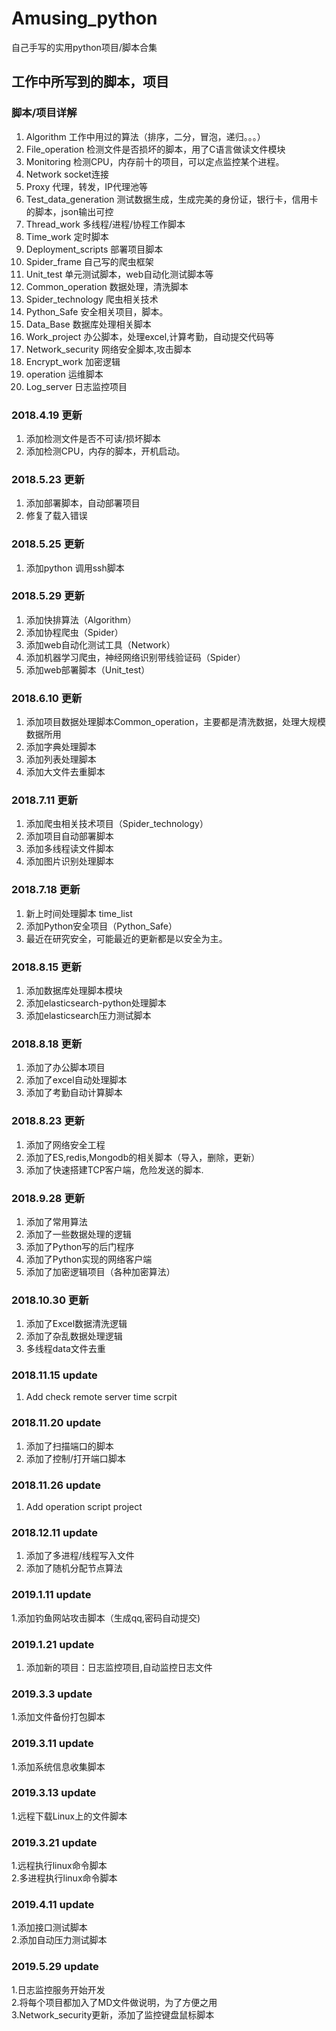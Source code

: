 # Amusing_python
自己手写的实用python项目/脚本合集
## 工作中所写到的脚本，项目

### 脚本/项目详解
1. Algorithm 工作中用过的算法（排序，二分，冒泡，递归。。。）
2. File_operation 检测文件是否损坏的脚本，用了C语言做读文件模块
3. Monitoring 检测CPU，内存前十的项目，可以定点监控某个进程。
4. Network socket连接
5. Proxy  代理，转发，IP代理池等
6. Test_data_generation 测试数据生成，生成完美的身份证，银行卡，信用卡的脚本，json输出可控
7. Thread_work 多线程/进程/协程工作脚本
8. Time_work 定时脚本
9. Deployment_scripts 部署项目脚本
10. Spider_frame 自己写的爬虫框架
11. Unit_test 单元测试脚本，web自动化测试脚本等
12. Common_operation 数据处理，清洗脚本
13. Spider_technology 爬虫相关技术
14. Python_Safe 安全相关项目，脚本。
15. Data_Base 数据库处理相关脚本
16. Work_project 办公脚本，处理excel,计算考勤，自动提交代码等
17. Network_security 网络安全脚本,攻击脚本
18. Encrypt_work 加密逻辑
19. operation 运维脚本
20. Log_server 日志监控项目

### 2018.4.19 更新
1. 添加检测文件是否不可读/损坏脚本
2. 添加检测CPU，内存的脚本，开机启动。

### 2018.5.23 更新
1. 添加部署脚本，自动部署项目
2. 修复了载入错误

### 2018.5.25 更新
1. 添加python 调用ssh脚本

### 2018.5.29 更新
1. 添加快排算法（Algorithm）
2. 添加协程爬虫（Spider）
3. 添加web自动化测试工具（Network）
4. 添加机器学习爬虫，神经网络识别带线验证码（Spider）
5. 添加web部署脚本（Unit_test）


### 2018.6.10 更新
1. 添加项目数据处理脚本Common_operation，主要都是清洗数据，处理大规模数据所用
2. 添加字典处理脚本
3. 添加列表处理脚本
4. 添加大文件去重脚本


### 2018.7.11 更新
1. 添加爬虫相关技术项目（Spider_technology）
2. 添加项目自动部署脚本
3. 添加多线程读文件脚本
4. 添加图片识别处理脚本

### 2018.7.18 更新
1. 新上时间处理脚本 time_list
2. 添加Python安全项目（Python_Safe）
3. 最近在研究安全，可能最近的更新都是以安全为主。


### 2018.8.15 更新
1. 添加数据库处理脚本模块
2. 添加elasticsearch-python处理脚本
3. 添加elasticsearch压力测试脚本

### 2018.8.18 更新
1. 添加了办公脚本项目
2. 添加了excel自动处理脚本
3. 添加了考勤自动计算脚本

### 2018.8.23 更新
1. 添加了网络安全工程
2. 添加了ES,redis,Mongodb的相关脚本（导入，删除，更新）
3. 添加了快速搭建TCP客户端，危险发送的脚本.

### 2018.9.28 更新
1. 添加了常用算法
2. 添加了一些数据处理的逻辑
3. 添加了Python写的后门程序
4. 添加了Python实现的网络客户端
5. 添加了加密逻辑项目（各种加密算法）

### 2018.10.30 更新
1. 添加了Excel数据清洗逻辑
2. 添加了杂乱数据处理逻辑
3. 多线程data文件去重

### 2018.11.15 update
1. Add check remote server time scrpit

### 2018.11.20 update
1. 添加了扫描端口的脚本
2. 添加了控制/打开端口脚本

### 2018.11.26 update
1. Add operation script project

### 2018.12.11 update
1. 添加了多进程/线程写入文件
2. 添加了随机分配节点算法

### 2019.1.11 update
1.添加钓鱼网站攻击脚本（生成qq,密码自动提交)

### 2019.1.21 update
1. 添加新的项目：日志监控项目,自动监控日志文件

### 2019.3.3 update
1.添加文件备份打包脚本

### 2019.3.11 update
1.添加系统信息收集脚本

### 2019.3.13 update
1.远程下载Linux上的文件脚本

### 2019.3.21 update
1.远程执行linux命令脚本  
2.多进程执行linux命令脚本

### 2019.4.11 update
1.添加接口测试脚本  
2.添加自动压力测试脚本

### 2019.5.29 update
1.日志监控服务开始开发  
2.将每个项目都加入了MD文件做说明，为了方便之用  
3.Network_security更新，添加了监控键盘鼠标脚本